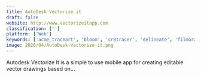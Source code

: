 ```yaml
---
title: AutoDesk Vectorize it
draft: false 
website: http://www.vectorizeitapp.com
classification: ['']
platform: ['Web']
keywords: ['acme_traceart', 'bloom', 'cr8tracer', 'delineate', 'filmora', 'inde_broadcast_ar', 'kvec', 'kdenlive', 'linetracer', 'r2v', 'ras2vec', 'rastervect', 'super_vectorizer', 'vector_artist', 'vector_magic', 'vectorizer.io', 'wintopo']
image: 2020/04/AutoDesk-Vectorize-it.png
---
```

Autodesk Vectorize It is a simple to use mobile app for creating editable vector drawings based on...